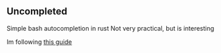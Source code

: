 
## Uncompleted

Simple bash autocompletion in rust
Not very practical, but is interesting

Im following [this guide](https://www.joshmcguigan.com/blog/shell-completions-pure-rust/)
